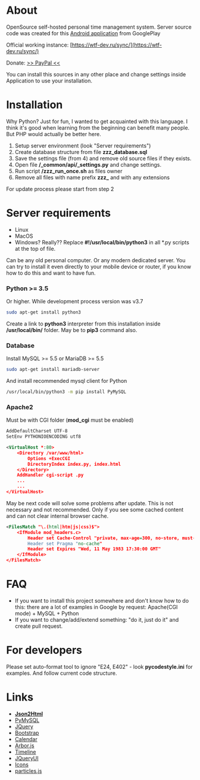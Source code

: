 # About

OpenSource self-hosted personal time management system. Server source code was created for this [Android application](https://play.google.com/store/apps/details?id=ru.mcsar.schedule) from GooglePlay

Official working instance: [https://wtf-dev.ru/sync/](https://wtf-dev.ru/sync/)

Donate: [>> PayPal <<](https://paypal.me/LeonidDonate)

You can install this sources in any other place and change settings inside Application to use your installation.

# Installation
Why Python? Just for fun, I wanted to get acquainted with this language.  I think it's good when learning from the beginning can benefit many people.  But PHP would actually be better here.

1) Setup server environment (look "Server requirements")
2) Create database structure from file **zzz_database.sql**
3) Save the settings file (from 4) and remove old source files if they exists.
4) Open file **/_common/api/_settings.py** and change settings.
5) Run script **/zzz_run_once.sh** as files owner
6) Remove all files with name prefix **zzz_** and with any extensions

For update process please start from step 2

# Server requirements
- Linux
- MacOS
- Windows? Really?? Replace **#!/usr/local/bin/python3** in all \*.py scripts at the top of file.

Can be any old personal computer. Or any modern dedicated server. You can try to install it even directly to your mobile device or router, if you know how to do this and want to have fun.

### Python >= 3.5
Or higher. While development process version was v3.7
```bash
sudo apt-get install python3
```
Create a link to **python3** interpreter from this installation inside **/usr/local/bin/** folder. May be to **pip3** command also.

### Database
Install MySQL >= 5.5 or MariaDB >= 5.5
```bash
sudo apt-get install mariadb-server
```
And install recommended mysql client for Python
```bash
/usr/local/bin/python3 -m pip install PyMySQL
```

### Apache2
Must be with CGI folder (**mod_cgi** must be enabled)
```xml
AddDefaultCharset UTF-8
SetEnv PYTHONIOENCODING utf8

<VirtualHost *:80>
    <Directory /var/www/html>
        Options +ExecCGI
        DirectoryIndex index.py, index.html
    </Directory>
    AddHandler cgi-script .py
    ...
    ...
</VirtualHost>
```
May be next code will solve some problems after update. This is not necessary and not recommended. Only if you see some cached content and can not clear internal browser cache.
```xml
<FilesMatch "\.(html|htm|js|css)$">
    <IfModule mod_headers.c>
        Header set Cache-Control "private, max-age=300, no-store, must-revalidate"
        Header set Pragma "no-cache"
        Header set Expires "Wed, 11 May 1983 17:30:00 GMT"
    </IfModule>
</FilesMatch>
```

# FAQ
- If you want to install this project somewhere and don't know how to do this: there are a lot of examples in Google by request: Apache(CGI mode) + MySQL + Python
- If you want to change/add/extend something: "do it, just do it" and create pull request.

# For developers
Please set auto-format tool to ignore "E24, E402" - look **pycodestyle.ini** for examples. And follow current code structure.

# Links
- [**Json2Html**](https://github.com/wtf-develop/JSONtemplate)
- [PyMySQL](https://github.com/PyMySQL/PyMySQL)
- [JQuery](https://jquery.com/)
- [Bootstrap](https://getbootstrap.com/)
- [Calendar](https://github.com/fullcalendar/fullcalendar)
- [Arbor.js](https://github.com/samizdatco/arbor)
- [Timeline](https://github.com/CodyHouse/vertical-timeline)
- [JQueryUI](https://jqueryui.com/)
- [Icons](https://github.com/feathericons/feather)
- [particles.js](https://github.com/VincentGarreau/particles.js/)
